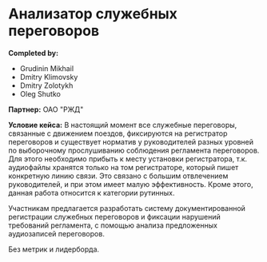 # Анализатор служебных переговоров

**Completed by:**
- Grudinin Mikhail
- Dmitry Klimovsky
- Dmitry Zolotykh
- Oleg Shutko

**Партнер:** ОАО "РЖД"

**Условие кейса:**
В настоящий момент все служебные переговоры, связанные с движением поездов, фиксируются на регистратор переговоров и существует норматив у руководителей разных уровней по выборочному прослушиванию соблюдения регламента переговоров. Для этого необходимо прибыть к месту установки регистратора, т.к. аудиофайлы хранятся только на том регистраторе, который пишет конкретную линию связи. Это связано с большим отвлечением руководителей, и при этом имеет малую эффективность. Кроме этого, данная работа относится к категории рутинных. 

Участникам предлагается разработать систему документированной регистрации служебных переговоров и фиксации нарушений требований регламента, с помощью анализа предложенных аудиозаписей переговоров.

Без метрик и лидерборда.
